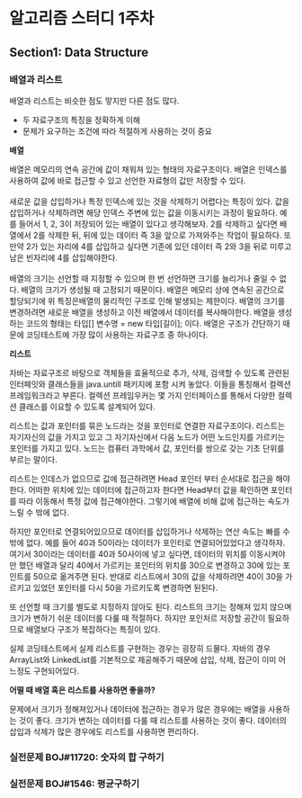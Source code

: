 <h1>알고리즘 스터디 1주차</h1>

## Section1: Data Structure

<h3>배열과 리스트</h3>

배열과 리스트는 비슷한 점도 맣지만 다른 점도 많다.

* 두 자료구조의 특징을 정확하게 이해
* 문제가 요구하는 조건에 따라 적절하게 사용하는 것이 중요

**배열**

배열은 메모리의 연속 공간에 값이 채워져 있는 형태의 자료구조이다.
배열은 인덱스를 사용하여 값에 바로 접근할 수 있고 선언한 자료형의 값만 저장할 수 있다.
<br><br>
새로운 값을 삽입하거나 특정 인덱스에 있는 것을 삭제하기 어렵다는 특징이 있다. 값을 삽입하거나 삭제하려면 해당 인덱스 주변에 있는 값을 이동시키는 과정이 필요하다.
예를 들어서 1, 2, 3이 저장되어 있는 배열이 있다고 생각해보자.
2를 삭제하고 싶다면 배열에서 2를 삭제한 뒤, 뒤에 있는 데이터 즉 3을 앞으로 가져와주는 작업이 필요하다.
또 만약 2가 있는 자리에 4를 삽입하고 싶다면 기존에 있던 데이터 즉 2와 3을 뒤로 미루고 남은 빈자리에 4를 삽입해야한다.
<br><br>
배열의 크기는 선언할 때 지정할 수 있으며 한 번 선언하면 크기를 늘리거나 줄일 수 없다.
배열의 크기가 생성될 때 고정되기 때문이다.
배열은 메모리 상에 연속된 공간으로 할당되기에 위 특징은배열의 물리적인 구조로 인해 발생되는 제한이다.
배열의 크기를 변경하려면 새로운 배열을 생성하고 이전 배열에서 데이터를 복사해야한다.
배열을 생성하는 코드의 형태는 타입[] 변수명 = new 타입[길이]; 이다.
배열은 구조가 간단하기 때문에 코딩테스트에 가장 많이 사용하는 자료구조 중 하나이다.


**리스트**

자바는 자료구조르 바탕으로 객체들을 효율적으로 추가, 삭제, 검색할 수 있도록 관련된 인터페잇와 클래스들을 java.untill 패키지에 포함 시켜 놓았다.
이들을 통칭해서 컬렉션 프레임워크라고 부른다.
컬렉션 프레임우커는 몇 가지 인터페이스를 통해서 다양한 컬렉션 클래스를 이요할 수 있도록 설계되어 있다.


리스트는 값과 포인터를 묶은 노드라는 것을 포인터로 연결한 자료구조이다.
리스트는 자기자신의 값을 가지고 있고 그 자기자신에서 다음 노드가 어떤 노드인지를 가르키는 포인터를 가지고 있다.
노드는 컴퓨터 과학에서 값, 포인터를 쌍으로 갖는 기초 단위를 부르는 말이다.

리스트는 인데스가 없으므로 값에 접근하려면 Head 포인터 부터 순서대로 접근을 해야한다.
어떠한 위치에 있는 데이터에 접근하고자 한다면 Head부터 값을 확인하면 포인터를 따라 이동해서 특정 값에 접근해야한다.
그렇기에 배열에 비해 값에 접근하는 속도가 느릴 수 밖에 없다.

하지만 포인터로 연결되어있으므로 데이터를 삽입하거나 삭제하는 연산 속도는 빠를 수 밖에 없다.
예를 들어 40과 50이라는 데이터가 포인터로 연결되어있었다고 생각하자.
여기서 30이라는 데이터를 40과 50사이에 넣고 싶다면, 데이터의 위치를 이동시켜야만 했던 배열과 달리 40에서 가르키는 포인터의 위치를 30으로 변경하고 30에 있는 포인트를 50으로 옮겨주면 된다.
반대로 리스트에서 30의 값을 삭제하려면 40이 30을 가르키고 있었던 포인터를 다시 50을 가르키도록 변경하면 된된다.

또 선언할 때 크기를 별도로 지정하지 않아도 된다.
리스트의 크기는 정해져 있지 않으며 크기가 변하기 쉬운 데이터를 다룰 때 적절하다.
하지만 포인처르 저장할 공간이 필요하므로 배열보다 구조가 복잡하다는 특징이 있다.

실제 코딩테스트에서 실제 리스트를 구현하는 경우는 굉장히 드물다.
자바의 경우 ArrayList와 LinkedList를 기본적으로 제공해주기 때문에 삽입, 삭제, 접근이 이미 어느정도 구현되어있다.


**어떨 때 배열 혹은 리스트를 사용하면 좋을까?**

문제에서 크기가 정해져있거나 데이터에 접근하는 경우가 많은 경우에는 배열을 사용하는 것이 좋다.
크기가 변하는 데이터를 다룰 때 리스트를 사용하는 것이 좋다.
데이터의 삽입과 삭제가 많은 경우에도 리스트를 사용하면 편리하다.


<h3>실전문제 BOJ#11720: 숫자의 합 구하기</h3>
<h3>실전문제 BOJ#1546: 평균구하기</h3>